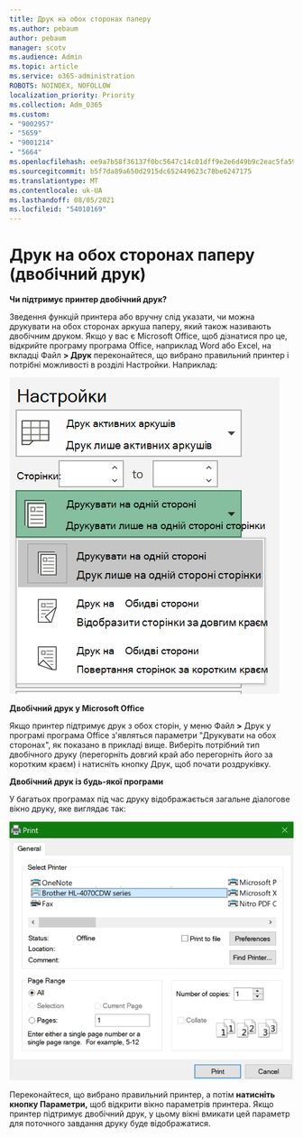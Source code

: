 ```yaml
---
title: Друк на обох сторонах паперу
ms.author: pebaum
author: pebaum
manager: scotv
ms.audience: Admin
ms.topic: article
ms.service: o365-administration
ROBOTS: NOINDEX, NOFOLLOW
localization_priority: Priority
ms.collection: Adm_O365
ms.custom:
- "9002957"
- "5659"
- "9001214"
- "5664"
ms.openlocfilehash: ee9a7b58f36137f0bc5647c14c01dff9e2e6d49b9c2eac5fa5996c258fbafbb7
ms.sourcegitcommit: b5f7da89a650d2915dc652449623c78be6247175
ms.translationtype: MT
ms.contentlocale: uk-UA
ms.lasthandoff: 08/05/2021
ms.locfileid: "54010169"
---
```

# <a name="printing-on-both-sides-of-paper-duplex-printing"></a>Друк на обох сторонах паперу (двобічний друк)

**Чи підтримує принтер двобічний друк?**

Зведення функцій принтера або вручну слід указати, чи можна друкувати на обох сторонах аркуша паперу, який також називають двобічним друком. Якщо у вас є Microsoft Office, щоб дізнатися про це, відкрийте програму програма Office, наприклад Word або Excel, на вкладці Файл **> Друк** переконайтеся, що вибрано правильний принтер і потрібні можливості в розділі Настройки. Наприклад: 

![Настройки принтера](media/print-settings.png)

**Двобічний друк у Microsoft Office**

Якщо принтер підтримує друк з обох сторін, у меню Файл **>** Друк у програмі програма Office з'являться параметри "Друкувати на обох сторонах", як показано в прикладі вище.  Виберіть потрібний тип двобічного друку (перегорніть довгий край  або перегорніть його за коротким краєм) і натисніть кнопку Друк, щоб почати роздруківку.

**Двобічний друк із будь-якої програми**

У багатьох програмах під час друку відображається загальне діалогове вікно друку, яке виглядає так: 

![Діалогове вікно "Друк"](media/print-dialog.png)

Переконайтеся, що вибрано правильний принтер, а потім **натисніть кнопку Параметри,** щоб відкрити вікно параметрів принтера. Якщо принтер підтримує двобічний друк, у цьому вікні вмикати цей параметр для поточного завдання друку буде відображатися.
